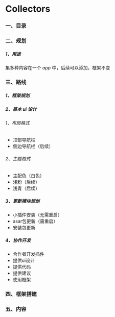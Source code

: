 # Collectors

### 一、目录

### 二、规划

##### 	1、用途

集多种内容在一个 *app* 中，后续可以添加，框架不变

### 三、路线

##### 	1、框架规划  

##### 	2、基本 *ui* 设计

###### 		1、布局格式

- 顶部导航栏
- 侧边导航栏（后续）

###### 		2、主题格式

- 主配色（白色）
- 浅粉（后续）
- 浅青（后续）

##### 	3、更新模块规划

- 小插件安装（无需重启）
- asar包更新（需重启）
- 安装包更新

##### 	4、协作开发

- 合作者开发插件
- 提供ui设计
- 提供代码
- 提供建议
- 使用框架

### 四、框架搭建



### 五、内容



